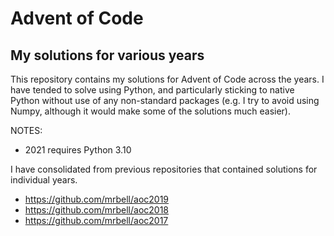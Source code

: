 # Advent of Code
## My solutions for various years

This repository contains my solutions for Advent of Code across the years. I have tended to solve using Python, and particularly sticking to native Python without use of any non-standard packages (e.g. I try to avoid using Numpy, although it would make some of the solutions much easier).

NOTES:
- 2021 requires Python 3.10

I have consolidated from previous repositories that contained solutions for individual years.
- https://github.com/mrbell/aoc2019
- https://github.com/mrbell/aoc2018
- https://github.com/mrbell/aoc2017
